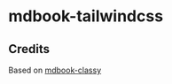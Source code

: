 # mdbook-tailwindcss

## Credits

Based on [mdbook-classy](https://github.com/Reviewable/mdbook-classy)
